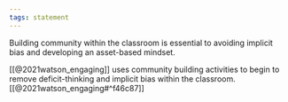 ```yaml
---
tags: statement
---
```

Building community within the classroom is essential to avoiding implicit bias and developing an asset-based mindset.

[[@2021watson_engaging]] uses community building activities to begin to remove deficit-thinking and implicit bias within the classroom. [[@2021watson_engaging#^f46c87]]